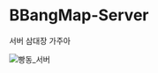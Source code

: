 # BBangMap-Server
서버 삼대장 가주아

![빵동_서버](https://user-images.githubusercontent.com/76844556/136992169-2336db29-66e3-4908-90d8-902d6908ff6a.png)
